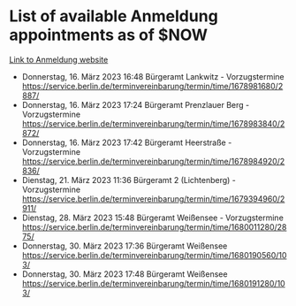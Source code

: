 # List of available Anmeldung appointments as of $NOW
[Link to Anmeldung website](https://service.berlin.de/terminvereinbarung/termin/tag.php?termin=1&anliegen[]=120686&dienstleisterlist=122210,122217,327316,122219,327312,122227,327314,122231,327346,122243,327348,122254,122252,329742,122260,329745,122262,329748,122271,327278,122273,327274,122277,327276,330436,122280,327294,122282,327290,122284,327292,122291,327270,122285,327266,122286,327264,122296,327268,150230,329760,122297,327286,122294,327284,122312,329763,122314,329775,122304,327330,122311,327334,122309,327332,317869,122281,327352,122279,329772,122283,122276,327324,122274,327326,122267,329766,122246,327318,122251,327320,122257,327322,122208,327298,122226,327300&herkunft=http%3A%2F%2Fservice.berlin.de%2Fdienstleistung%2F120686%2F)
- Donnerstag, 16. März 2023 16:48 Bürgeramt Lankwitz - Vorzugstermine https://service.berlin.de/terminvereinbarung/termin/time/1678981680/2887/
- Donnerstag, 16. März 2023 17:24 Bürgeramt Prenzlauer Berg - Vorzugstermine https://service.berlin.de/terminvereinbarung/termin/time/1678983840/2872/
- Donnerstag, 16. März 2023 17:42 Bürgeramt Heerstraße - Vorzugstermine https://service.berlin.de/terminvereinbarung/termin/time/1678984920/2836/
- Dienstag, 21. März 2023 11:36 Bürgeramt 2 (Lichtenberg) - Vorzugstermine https://service.berlin.de/terminvereinbarung/termin/time/1679394960/2911/
- Dienstag, 28. März 2023 15:48 Bürgeramt Weißensee - Vorzugstermine https://service.berlin.de/terminvereinbarung/termin/time/1680011280/2875/
- Donnerstag, 30. März 2023 17:36 Bürgeramt Weißensee https://service.berlin.de/terminvereinbarung/termin/time/1680190560/103/
- Donnerstag, 30. März 2023 17:48 Bürgeramt Weißensee https://service.berlin.de/terminvereinbarung/termin/time/1680191280/103/
